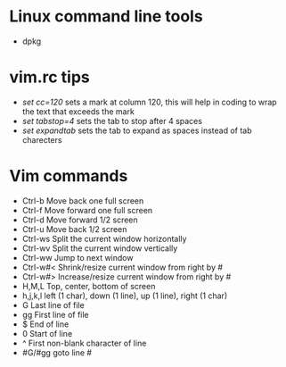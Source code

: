 # Linux command line tools
* dpkg

# vim.rc tips
* *set cc=120* sets a mark at column 120, this will help in coding to wrap the text that exceeds the mark 
* *set tabstop=4* sets the tab to stop after 4 spaces
* *set expandtab* sets the tab to expand as spaces instead of tab charecters

# Vim commands
- Ctrl-b    Move back one full screen
- Ctrl-f    Move forward one full screen
- Ctrl-d    Move forward 1/2 screen
- Ctrl-u    Move back 1/2 screen
- Ctrl-ws   Split the current window horizontally
- Ctrl-wv   Split the current window vertically
- Ctrl-ww   Jump to next window
- Ctrl-w#<  Shrink/resize current window from right by # 
- Ctrl-w#>  Increase/resize current window from right by #
- H,M,L     Top, center, bottom of screen
- h,j,k,l   left (1 char), down (1 line), up (1 line), right (1 char)
- G         Last line of file
- gg        First line of file
- $         End of line
- 0         Start of line
- ^         First non-blank character of line
- #G/#gg    goto line #
      
